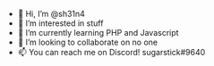 - 👋 Hi, I’m @sh31n4
- 👀 I’m interested in stuff
- 🌱 I’m currently learning PHP and Javascript
- 💞️ I’m looking to collaborate on no one
- 📫 You can reach me on Discord! sugarstick#9640
